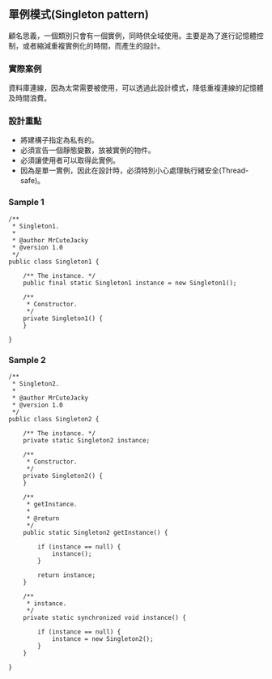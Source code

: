 ## 單例模式(Singleton pattern)
顧名思義，一個類別只會有一個實例，同時供全域使用。主要是為了進行記憶體控制，或者縮減重複實例化的時間，而產生的設計。
### 實際案例
資料庫連線，因為太常需要被使用，可以透過此設計模式，降低重複連線的記憶體及時間浪費。
### 設計重點
- 將建構子指定為私有的。
- 必須宣告一個靜態變數，放被實例的物件。
- 必須讓使用者可以取得此實例。
- 因為是單一實例，因此在設計時，必須特別小心處理執行緒安全(Thread-safe)。
### Sample 1
```
/**
 * Singleton1.
 * 
 * @author MrCuteJacky
 * @version 1.0
 */
public class Singleton1 {
	
	/** The instance. */
	public final static Singleton1 instance = new Singleton1();
	
	/**
	 * Constructor.
	 */
	private Singleton1() {
	}

}
```
### Sample 2
```
/**
 * Singleton2.
 * 
 * @author MrCuteJacky
 * @version 1.0
 */
public class Singleton2 {
	
	/** The instance. */
	private static Singleton2 instance;

	/**
	 * Constructor.
	 */
	private Singleton2() {
	}
	
	/**
	 * getInstance.
	 * 
	 * @return
	 */
	public static Singleton2 getInstance() {
		
		if (instance == null) {
			instance();
		}
		
		return instance;
	}
	
	/**
	 * instance.
	 */
	private static synchronized void instance() {
		
		if (instance == null) {
			instance = new Singleton2();
		}
	}

}
```
